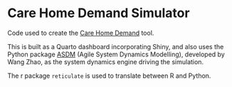 # Care Home Demand Simulator

Code used to create the [Care Home Demand](https://connect.strategyunitwm.nhs.uk/care-home-demand/) tool.

This is built as a Quarto dashboard incorporating Shiny, and also uses the Python package [ASDM](https://github.com/wzh1895/ASDM) (Agile System Dynamics Modelling), developed by Wang Zhao, as the system dynamics engine driving the simulation.

The r package `reticulate` is used to translate between R and Python.
